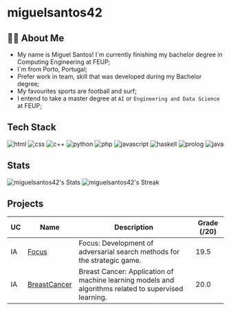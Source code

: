 # miguelsantos42

## 👨‍💻 About Me

- My name is Miguel Santos! I´m currently finishing my bachelor degree in Computing Engineering at FEUP;
- I´m from Porto, Portugal;
- Prefer work in team, skill that was developed during my Bachelor degree;
- My favourites sports are football and surf;
- I entend to take a master degree at `AI` or `Engineering and Data Science` at FEUP;



## Tech Stack

![html](https://img.shields.io/badge/HTML5-E34F26?style=for-the-badge&logo=html5&logoColor=white)
![css](https://img.shields.io/badge/CSS3-1572B6?style=for-the-badge&logo=css3&logoColor=white)
![c++](https://img.shields.io/badge/C%2B%2B-00599C?style=for-the-badge&logo=c%2B%2B&logoColor=white)
![python](https://img.shields.io/badge/Python-FFD43B?style=for-the-badge&logo=python&logoColor=blue)
![php](https://img.shields.io/badge/PHP-777BB4?style=for-the-badge&logo=php&logoColor=white)
![javascript](https://img.shields.io/badge/JavaScript-323330?style=for-the-badge&logo=javascript&logoColor=F7DF1E)
![haskell](https://img.shields.io/badge/Haskell-5D4F85?style=for-the-badge&logo=haskell&logoColor=white)
![prolog](https://img.shields.io/badge/Prolog-blue?style=for-the-badge&logo=code&logoColor=white)
![java](https://img.shields.io/badge/Java-red?style=for-the-badge&logo=java&logoColor=white)



## Stats

<div>

![miguelsantos42's Stats](https://github-readme-stats.vercel.app/api?username=miguelsantos42&theme=vue-dark&show_icons=true&hide_border=false&count_private=true)
![miguelsantos42's Streak](https://github-readme-streak-stats.herokuapp.com/?user=miguelsantos42&theme=vue-dark&hide_border=false)

</div>

## Projects

| UC   | Name      | Description                                                                                                                                                   | Grade (/20) |
|------|-----------|---------------------------------------------------------------------------------------------------------------------------------------------------------------|-------------|
| IA | [Focus](https://github.com/miguelsantos42/IA/tree/main/assignment1)  | Focus: Development of adversarial search methods for the strategic game.                    | 19.5        |
| IA | [BreastCancer](https://github.com/miguelsantos42/IA/tree/main/assignment2)     | Breast Cancer: Application of machine learning models and algorithms related to supervised learning.    | 20.0        |



